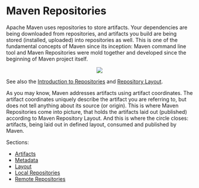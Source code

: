 # Maven Repositories

<!--
Licensed to the Apache Software Foundation (ASF) under one
or more contributor license agreements.  See the NOTICE file
distributed with this work for additional information
regarding copyright ownership.  The ASF licenses this file
to you under the Apache License, Version 2.0 (the
"License"); you may not use this file except in compliance
with the License.  You may obtain a copy of the License at

    http://www.apache.org/licenses/LICENSE-2.0

Unless required by applicable law or agreed to in writing,
software distributed under the License is distributed on an
"AS IS" BASIS, WITHOUT WARRANTIES OR CONDITIONS OF ANY
KIND, either express or implied.  See the License for the
specific language governing permissions and limitations
under the License.
-->

Apache Maven uses repositories to store artifacts. Your dependencies are being downloaded from repositories,
and artifacts you build are being stored (installed, uploaded) into repositories as well. This is one of the 
fundamental concepts of Maven since its inception: Maven command line tool and Maven Repositories were mold together
and developed since the beginning of Maven project itself.

<p align="center">
<img src="../repository/maven-repositories.png" border="0" usemap="#map" />

<map name="map">
  <area shape="rect" coords="596,326,666,363" alt="JBoss"                         href="http://repository.jboss.org/maven2/" />
  <area shape="rect" coords="0,184,460,421"   alt="central (default)"             href="../repository/index.html" />
  <area shape="rect" coords="187,593,277,629" alt="Maven"                         href="/what-is-maven.html" />
  <area shape="rect" coords="280,628,403,649" alt="local repository"              href="/guides/mini/guide-configuring-maven.html" />
  <area shape="rect" coords="364,498,570,534" alt="Repository Manager"            href="/repository-management.html" />
  <area shape="rect" coords="303,545,451,584" alt="settings.xml &lt;mirrorOf&gt;" href="/guides/mini/guide-mirror-settings.html" />
  <area shape="rect" coords="407,589,628,653" alt="pom.xml &lt;repository&gt;"    href="/guides/mini/guide-multiple-repositories.html" />
</map>

</p>

See also the [Introduction to Repositories](/guides/introduction/introduction-to-repositories.html) and [Repository Layout](../repository/layout.html).

As you may know, Maven addresses artifacts using artifact coordinates. The artifact coordinates uniquely describe the artifact 
you are referring to, but does not tell anything about its source (or origin). This is where
Maven Repositories come into picture, that holds the artifacts laid out (published) according to Maven Repository
Layout. And this is where the circle closes: artifacts, being laid out in defined layout, consumed and published
by Maven.

Sections:
* [Artifacts](artifacts.md)
* [Metadata](metadata.md)
* [Layout](layout.md)
* [Local Repositories](local.md)
* [Remote Repositories](remote.md)
